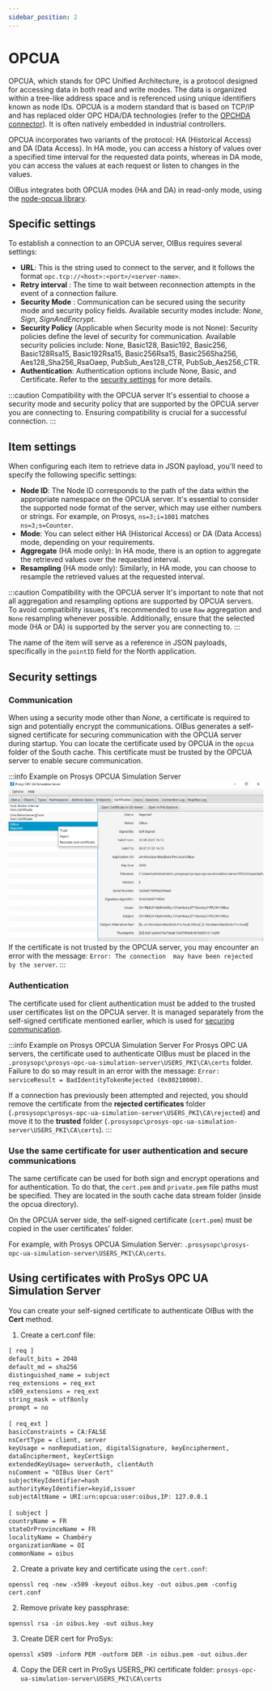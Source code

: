 ```yaml
---
sidebar_position: 2
---
```


# OPCUA
OPCUA, which stands for OPC Unified Architecture, is a protocol designed for accessing data in both read and write modes. 
The data is organized within a tree-like address space and is referenced using unique identifiers known as node IDs. 
OPCUA is a modern standard that is based on TCP/IP and has replaced older OPC HDA/DA technologies (refer to the 
[OPCHDA connector](./opchda.md)). It is often natively embedded in industrial controllers.

OPCUA incorporates two variants of the protocol: HA (Historical Access) and DA (Data Access). In HA mode, you can access 
a history of values over a specified time interval for the requested data points, whereas in DA mode, you can access the 
values at each request or listen to changes in the values.

OIBus integrates both OPCUA modes (HA and DA) in read-only mode, using the [node-opcua library](https://github.com/node-opcua/node-opcua).

## Specific settings
To establish a connection to an OPCUA server, OIBus requires several settings:
- **URL**: This is the string used to connect to the server, and it follows the format `opc.tcp://<host>:<port>/<server-name>`.
- **Retry interval** : The time to wait between reconnection attempts in the event of a connection failure.
- **Security Mode** : Communication can be secured using the security mode and security policy fields. Available security 
modes include: _None_, _Sign_, _SignAndEncrypt_.
- **Security Policy** (Applicable when Security mode is not None): Security policies define the level of security for communication. 
Available security policies include: None, Basic128, Basic192, Basic256, Basic128Rsa15, Basic192Rsa15, Basic256Rsa15, 
Basic256Sha256, Aes128_Sha256_RsaOaep, PubSub_Aes128_CTR, PubSub_Aes256_CTR.
- **Authentication**: Authentication options include None, Basic, and Certificate. Refer to the [security settings](#authentication)
for more details.

:::caution Compatibility with the OPCUA server
It's essential to choose a security mode and security policy that are supported by the OPCUA server you are connecting to. 
Ensuring compatibility is crucial for a successful connection.
:::

## Item settings
When configuring each item to retrieve data in JSON payload, you'll need to specify the following specific settings:
- **Node ID**: The Node ID corresponds to the path of the data within the appropriate namespace on the OPCUA server. 
It's essential to consider the supported node format of the server, which may use either numbers or strings. For example, 
on Prosys, `ns=3;i=1001` matches `ns=3;s=Counter`.
- **Mode**: You can select either HA (Historical Access) or DA (Data Access) mode, depending on your requirements.
- **Aggregate** (HA mode only): In HA mode, there is an option to aggregate the retrieved values over the requested interval.
- **Resampling** (HA mode only): Similarly, in HA mode, you can choose to resample the retrieved values at the requested 
interval.

:::caution Compatibility with the OPCUA server
It's important to note that not all aggregation and resampling options are supported by OPCUA servers. To avoid 
compatibility issues, it's recommended to use `Raw` aggregation and `None` resampling whenever possible. Additionally, 
ensure that the selected mode (HA or DA) is supported by the server you are connecting to.
:::

The name of the item will serve as a reference in JSON payloads, specifically in the `pointID` field for the North application. 

## Security settings
### Communication
When using a security mode other than _None_, a certificate is required to sign and potentially encrypt the communications. 
OIBus generates a self-signed certificate for securing communication with the OPCUA server during startup. You can locate 
the certificate used by OPCUA in the `opcua` folder of the South cache. This certificate must be trusted by the OPCUA 
server to enable secure communication.

:::info Example on Prosys OPCUA Simulation Server
![Prosys OPCUA Simulation Server Certificates](../../../static/img/guide/south/opcua/prosys-opcua-simulation-server-certificates.png)
If the certificate is not trusted by the OPCUA server, you may encounter an error with the message: `Error: The connection 
may have been rejected by the server`.
:::

### Authentication
The certificate used for client authentication must be added to the trusted user certificates list on the OPCUA server. 
It is managed separately from the self-signed certificate mentioned earlier, which is used for 
[securing communication](#communication).

:::info Example on Prosys OPCUA Simulation Server
For Prosys OPC UA servers, the certificate used to authenticate OIBus must be placed in the 
`.prosysopc\prosys-opc-ua-simulation-server\USERS_PKI\CA\certs` folder. Failure to do so may result in an error with the 
message: `Error: serviceResult = BadIdentityTokenRejected (0x80210000)`.

If a connection has previously been attempted and rejected, you should remove the certificate from the **rejected certificates** 
folder (`.prosysopc\prosys-opc-ua-simulation-server\USERS_PKI\CA\rejected`) and move it to the **trusted** folder 
(`.prosysopc\prosys-opc-ua-simulation-server\USERS_PKI\CA\certs`).
:::

### Use the same certificate for user authentication and secure communications
The same certificate can be used for both sign and encrypt operations and for authentication. To do that, the `cert.pem`
and `private.pem` file paths must be specified. They are located in the south cache data stream folder (inside the opcua 
directory).

On the OPCUA server side, the self-signed certificate (`cert.pem`) must be copied in the user certificates' folder.

For example, with Prosys OPCUA Simulation Server: `.prosysopc\prosys-opc-ua-simulation-server\USERS_PKI\CA\certs`.

## Using certificates with ProSys OPC UA Simulation Server
You can create your self-signed certificate to authenticate OIBus with the **Cert** method.

1. Create a cert.conf file:
```
[ req ]
default_bits = 2048
default_md = sha256
distinguished_name = subject
req_extensions = req_ext
x509_extensions = req_ext
string_mask = utf8only
prompt = no

[ req_ext ]
basicConstraints = CA:FALSE
nsCertType = client, server
keyUsage = nonRepudiation, digitalSignature, keyEncipherment, dataEncipherment, keyCertSign
extendedKeyUsage= serverAuth, clientAuth
nsComment = "OIBus User Cert"
subjectKeyIdentifier=hash
authorityKeyIdentifier=keyid,issuer
subjectAltName = URI:urn:opcua:user:oibus,IP: 127.0.0.1

[ subject ]
countryName = FR
stateOrProvinceName = FR
localityName = Chambéry
organizationName = OI
commonName = oibus
```
2. Create a private key and certificate using the `cert.conf`:
```
openssl req -new -x509 -keyout oibus.key -out oibus.pem -config cert.conf
```
2. Remove private key passphrase:
```
openssl rsa -in oibus.key -out oibus.key
```
3. Create DER cert for ProSys:
```
openssl x509 -inform PEM -outform DER -in oibus.pem -out oibus.der
```
4. Copy the DER cert in ProSys USERS_PKI certificate folder: `prosys-opc-ua-simulation-server\USERS_PKI\CA\certs`
